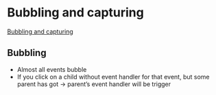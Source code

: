 # Bubbling and capturing
[Bubbling and capturing](https://javascript.info/bubbling-and-capturing)

## Bubbling
* Almost all events bubble
* If you click on a child without event handler for that event, but some parent has got → parent’s event handler will be trigger
